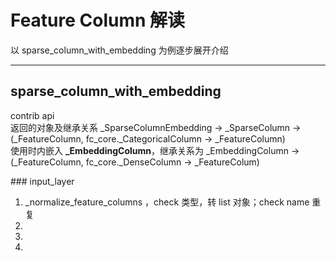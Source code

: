 # Feature Column 解读
<p>以 sparse_column_with_embedding 为例逐步展开介绍</p>

---

## sparse_column_with_embedding
<p>
contrib api<br>
返回的对象及继承关系 _SparseColumnEmbedding -> _SparseColumn -> (_FeatureColumn, fc_core._CategoricalColumn -> _FeatureColumn)<br>
使用时内嵌入 <strong> _EmbeddingColumn</strong>，继承关系为 _EmbeddingColumn -> (_FeatureColumn, fc_core._DenseColumn -> _FeatureColum)
</p>
### input_layer
<ol>
<li>_normalize_feature_columns ，check 类型，转 list 对象；check name 重复</li>
<li></li>
<li></li>
<li></li>
</ol>
